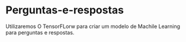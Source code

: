 # Perguntas-e-respostas
Utilizaremos O TensorFLorw para criar um modelo de Machile Learning para perguntas e respostas.
